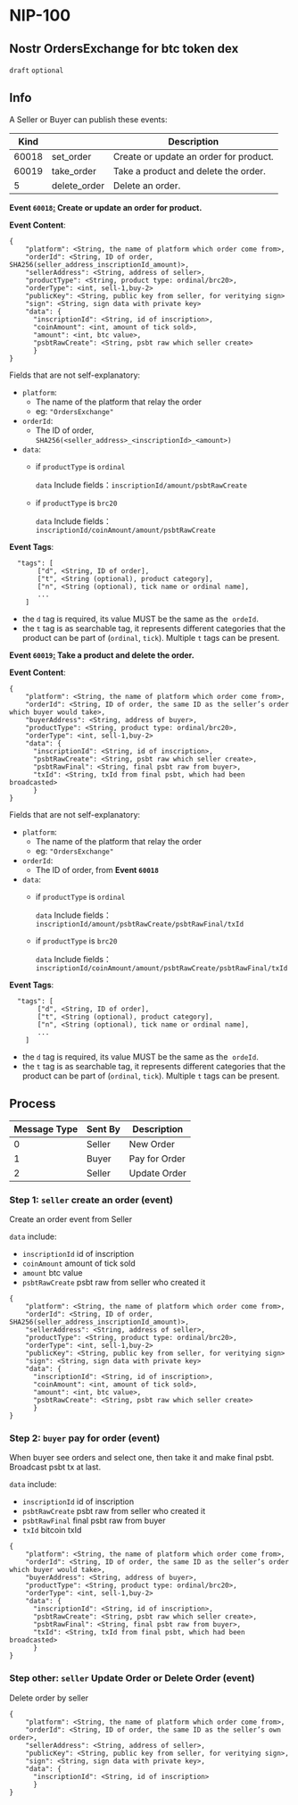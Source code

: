 NIP-100
======

Nostr OrdersExchange for btc token dex
-----------------------------------

`draft` `optional`

## Info

A Seller or Buyer can publish these events:

| Kind |  | Description |
| --- | --- | --- |
| 60018 | set_order | Create or update an order for product. |
| 60019 | take_order | Take a product and delete the order. |
| 5 | delete_order | Delete an order. |

**Event `60018`[:](https://github.com/nostr-protocol/nips/blob/master/15.md#event-30017-create-or-update-a-stall)  Create or update an order for product.**

**Event Content**:

```
{
    "platform": <String, the name of platform which order come from>,
    "orderId": <String, ID of order, SHA256(seller_address_inscriptionId_amount)>,
    "sellerAddress": <String, address of seller>,
    "productType": <String, product type: ordinal/brc20>,
    "orderType": <int, sell-1,buy-2>
    "publicKey": <String, public key from seller, for veritying sign>
    "sign": <String, sign data with private key>
    "data": {
      "inscriptionId": <String, id of inscription>,
      "coinAmount": <int, amount of tick sold>,
      "amount": <int, btc value>,
      "psbtRawCreate": <String, psbt raw which seller create>
      }
}
```

Fields that are not self-explanatory:

- `platform`:
    - The name of the platform that relay the order
    - eg: `"OrdersExchange"`
- `orderId`:
    - The ID of order,   `SHA256(<seller_address>_<inscriptionId>_<amount>)`
- `data`:
    - if `productType` is `ordinal`
        
        `data` Include fields：`inscriptionId/amount/psbtRawCreate`
        
    - if `productType` is `brc20`
        
        `data` Include fields：`inscriptionId/coinAmount/amount/psbtRawCreate`
        

**Event Tags**:

```
  "tags": [
       ["d", <String, ID of order],
       ["t", <String (optional), product category],
       ["n", <String (optional), tick name or ordinal name],
       ...
    ]
```

- the `d` tag is required, its value MUST be the same as the  `ordeId`.
- the `t` tag is as searchable tag, it represents different categories that the product can be part of (`ordinal`, `tick`). Multiple `t` tags can be present.

**Event `60019`[:](https://github.com/nostr-protocol/nips/blob/master/15.md#event-30017-create-or-update-a-stall)  Take a product and delete the order.**

**Event Content**:

```
{
    "platform": <String, the name of platform which order come from>,
    "orderId": <String, ID of order, the same ID as the seller’s order which buyer would take>,
    "buyerAddress": <String, address of buyer>,
    "productType": <String, product type: ordinal/brc20>,
    "orderType": <int, sell-1,buy-2>
    "data": {
      "inscriptionId": <String, id of inscription>,
      "psbtRawCreate": <String, psbt raw which seller create>,
      "psbtRawFinal": <String, final psbt raw from buyer>,
      "txId": <String, txId from final psbt, which had been broadcasted>
      }
}
```

Fields that are not self-explanatory:

- `platform`:
    - The name of the platform that relay the order
    - eg: `"OrdersExchange"`
- `orderId`:
    - The ID of order,   from **Event `60018`**
- `data`:
    - if `productType` is `ordinal`
        
        `data` Include fields：`inscriptionId/amount/psbtRawCreate/psbtRawFinal/txId`
        
    - if `productType` is `brc20`
        
        `data` Include fields：`inscriptionId/coinAmount/amount/psbtRawCreate/psbtRawFinal/txId`
        

**Event Tags**:

```
  "tags": [
       ["d", <String, ID of order],
       ["t", <String (optional), product category],
       ["n", <String (optional), tick name or ordinal name],
       ...
    ]
```

- the `d` tag is required, its value MUST be the same as the  `ordeId`.
- the `t` tag is as searchable tag, it represents different categories that the product can be part of (`ordinal`, `tick`). Multiple `t` tags can be present.

## Process

| Message Type | Sent By | Description |
| --- | --- | --- |
| 0 | Seller | New Order |
| 1 | Buyer | Pay for Order |
| 2 | Seller | Update Order |

### Step 1: `seller` create an order (event)

Create an order event from Seller

`data` include:

- `inscriptionId` id of inscription
- `coinAmount` amount of tick sold
- `amount` btc value
- `psbtRawCreate` psbt raw from seller who created it

```
{
    "platform": <String, the name of platform which order come from>,
    "orderId": <String, ID of order, SHA256(seller_address_inscriptionId_amount)>,
    "sellerAddress": <String, address of seller>,
    "productType": <String, product type: ordinal/brc20>,
    "orderType": <int, sell-1,buy-2>
    "publicKey": <String, public key from seller, for veritying sign>
    "sign": <String, sign data with private key>
    "data": {
      "inscriptionId": <String, id of inscription>,
      "coinAmount": <int, amount of tick sold>,
      "amount": <int, btc value>,
      "psbtRawCreate": <String, psbt raw which seller create>
      }
}
```

### Step 2: `buyer` pay for order (event)

When buyer see orders and select one, then take it and make final psbt. Broadcast psbt tx at last.

`data` include:

- `inscriptionId` id of inscription
- `psbtRawCreate` psbt raw from seller who created it
- `psbtRawFinal` final psbt raw from buyer
- `txId` bitcoin txId

```
{
    "platform": <String, the name of platform which order come from>,
    "orderId": <String, ID of order, the same ID as the seller’s order which buyer would take>,
    "buyerAddress": <String, address of buyer>,
    "productType": <String, product type: ordinal/brc20>,
    "orderType": <int, sell-1,buy-2>
    "data": {
      "inscriptionId": <String, id of inscription>,
      "psbtRawCreate": <String, psbt raw which seller create>,
      "psbtRawFinal": <String, final psbt raw from buyer>,
      "txId": <String, txId from final psbt, which had been broadcasted>
      }
}
```

### Step other: `seller` Update Order or Delete Order (event)

Delete order by seller
```
{
    "platform": <String, the name of platform which order come from>,
    "orderId": <String, ID of order, the same ID as the seller’s own order>,
    "sellerAddress": <String, address of seller>,
    "publicKey": <String, public key from seller, for veritying sign>,
    "sign": <String, sign data with private key>,
    "data": {
      "inscriptionId": <String, id of inscription>
      }
}
```
